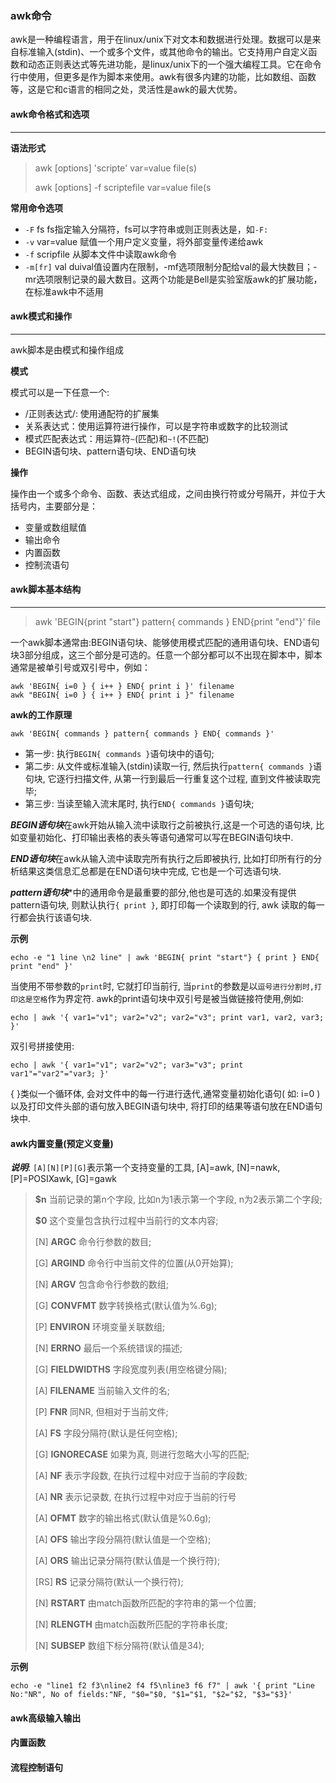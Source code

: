 ### awk命令

awk是一种编程语言，用于在linux/unix下对文本和数据进行处理。数据可以是来自标准输入(stdin)、一个或多个文件，或其他命令的输出。它支持用户自定义函数和动态正则表达式等先进功能，是linux/unix下的一个强大编程工具。它在命令行中使用，但更多是作为脚本来使用。awk有很多内建的功能，比如数组、函数等，这是它和c语言的相同之处，灵活性是awk的最大优势。



#### awk命令格式和选项

---

**语法形式**

> awk [options] 'scripte' var=value file(s)
>
> awk [options] -f scriptefile var=value file(s

**常用命令选项**

* `-F` fs fs指定输入分隔符，fs可以字符串或则正则表达是，如`-F:`
* `-v` var=value 赋值一个用户定义变量，将外部变量传递给awk
* `-f` scripfile 从脚本文件中读取awk命令
* `-m[fr]` val duival值设置内在限制，-mf选项限制分配给val的最大快数目；-mr选项限制记录的最大数目。这两个功能是Bell是实验室版awk的扩展功能，在标准awk中不适用



#### awk模式和操作

---

awk脚本是由模式和操作组成

**模式**

模式可以是一下任意一个:

* /正则表达式/: 使用通配符的扩展集
* 关系表达式：使用运算符进行操作，可以是字符串或数字的比较测试
* 模式匹配表达式：用运算符`~`(匹配)和`~!`(不匹配)
* BEGIN语句块、pattern语句块、END语句块

**操作**

操作由一个或多个命令、函数、表达式组成，之间由换行符或分号隔开，并位于大括号内，主要部分是：

* 变量或数组赋值
* 输出命令
* 内置函数
* 控制流语句


#### awk脚本基本结构

---

> awk 'BEGIN{print "start"} pattern{ commands } END{print "end"}' file

一个awk脚本通常由:BEGIN语句块、能够使用模式匹配的通用语句块、END语句块3部分组成，这三个部分是可选的。任意一个部分都可以不出现在脚本中，脚本通常是被单引号或双引号中，例如：

```shell
awk 'BEGIN{ i=0 } { i++ } END{ print i }' filename
awk "BEGIN{ i=0 } { i++ } END{ print i }" filename
```

**awk的工作原理**

```shell
awk 'BEGIN{ commands } pattern{ commands } END{ commands }'
```

* 第一步: 执行`BEGIN{ commands }`语句块中的语句;
* 第二步: 从文件或标准输入(stdin)读取一行, 然后执行`pattern{ commands }`语句块, 它逐行扫描文件, 从第一行到最后一行重复这个过程, 直到文件被读取完毕;
* 第三步: 当读至输入流末尾时, 执行`END{ commands }`语句块;

***BEGIN语句块***在awk开始从输入流中读取行之前被执行,这是一个可选的语句块, 比如变量初始化、打印输出表格的表头等语句通常可以写在BEGIN语句块中.

***END语句块***在awk从输入流中读取完所有执行之后即被执行, 比如打印所有行的分析结果这类信息汇总都是在END语句块中完成, 它也是一个可选语句块.

***pattern语句块****中的通用命令是最重要的部分,他也是可选的.如果没有提供pattern语句块, 则默认执行`{ print }`, 即打印每一个读取到的行, awk 读取的每一行都会执行该语句块.

**示例**

```shell
echo -e "1 line \n2 line" | awk 'BEGIN{ print "start"} { print } END{ print "end" }'
```

当使用不带参数的`print`时, 它就打印当前行, 当`print`的参数是以`逗号进行分割时,打印这是空格`作为界定符. awk的print语句块中双引号是被当做链接符使用,例如:

```shell
echo | awk '{ var1="v1"; var2="v2"; var2="v3"; print var1, var2, var3; }'
```

双引号拼接使用: 

```shell
echo | awk '{ var1="v1"; var2="v2"; var3="v3"; print var1"="var2"="var3; }'
```

{ }类似一个循环体, 会对文件中的每一行进行迭代,通常变量初始化语句( 如: i=0 )以及打印文件头部的语句放入BEGIN语句块中, 将打印的结果等语句放在END语句块中.

#### awk内置变量(预定义变量)

***说明***: `[A][N][P][G]`表示第一个支持变量的工具, [A]=awk, [N]=nawk, [P]=POSIXawk, [G]=gawk

> **$n** 当前记录的第n个字段, 比如n为1表示第一个字段, n为2表示第二个字段;
>
> **$0** 这个变量包含执行过程中当前行的文本内容;
>
> [N] **ARGC** 命令行参数的数目;
>
> [G] **ARGIND** 命令行中当前文件的位置(从0开始算);
>
> [N] **ARGV** 包含命令行参数的数组;
>
> [G] **CONVFMT** 数字转换格式(默认值为%.6g);
>
> [P] **ENVIRON** 环境变量关联数组;
>
> [N] **ERRNO** 最后一个系统错误的描述;
>
> [G] **FIELDWIDTHS** 字段宽度列表(用空格键分隔);
>
> [A] **FILENAME** 当前输入文件的名;
>
> [P] **FNR** 同NR, 但相对于当前文件;
>
> [A] **FS** 字段分隔符(默认是任何空格);
>
> [G] **IGNORECASE** 如果为真, 则进行忽略大小写的匹配;
>
> [A] **NF** 表示字段数, 在执行过程中对应于当前的字段数;
>
> [A] **NR** 表示记录数, 在执行过程中对应于当前的行号
>
> [A] **OFMT** 数字的输出格式(默认值是%0.6g);
>
> [A] **OFS** 输出字段分隔符(默认值是一个空格);
>
> [A] **ORS** 输出记录分隔符(默认值是一个换行符);
>
> [RS] **RS** 记录分隔符(默认一个换行符);
>
> [N] **RSTART** 由match函数所匹配的字符串的第一个位置;
>
> [N] **RLENGTH** 由match函数所匹配的字符串长度;
>
> [N] **SUBSEP** 数组下标分隔符(默认值是34);

**示例**

```shell
echo -e "line1 f2 f3\nline2 f4 f5\nline3 f6 f7" | awk '{ print "Line No:"NR", No of fields:"NF, "$0="$0, "$1="$1, "$2="$2, "$3="$3}'
```



#### awk高级输入输出

#### 内置函数

#### 流程控制语句